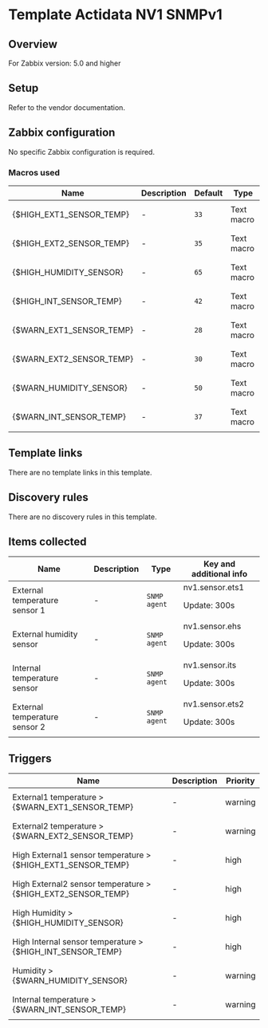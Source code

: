 # Template Actidata NV1 SNMPv1

## Overview

For Zabbix version: 5.0 and higher

## Setup

Refer to the vendor documentation.

## Zabbix configuration

No specific Zabbix configuration is required.

### Macros used

|Name|Description|Default|Type|
|----|-----------|-------|----|
|{$HIGH_EXT1_SENSOR_TEMP}|<p>-</p>|`33`|Text macro|
|{$HIGH_EXT2_SENSOR_TEMP}|<p>-</p>|`35`|Text macro|
|{$HIGH_HUMIDITY_SENSOR}|<p>-</p>|`65`|Text macro|
|{$HIGH_INT_SENSOR_TEMP}|<p>-</p>|`42`|Text macro|
|{$WARN_EXT1_SENSOR_TEMP}|<p>-</p>|`28`|Text macro|
|{$WARN_EXT2_SENSOR_TEMP}|<p>-</p>|`30`|Text macro|
|{$WARN_HUMIDITY_SENSOR}|<p>-</p>|`50`|Text macro|
|{$WARN_INT_SENSOR_TEMP}|<p>-</p>|`37`|Text macro|
## Template links

There are no template links in this template.

## Discovery rules

There are no discovery rules in this template.

## Items collected

|Name|Description|Type|Key and additional info|
|----|-----------|----|----|
|External temperature sensor 1|<p>-</p>|`SNMP agent`|nv1.sensor.ets1<p>Update: 300s</p>|
|External humidity sensor|<p>-</p>|`SNMP agent`|nv1.sensor.ehs<p>Update: 300s</p>|
|Internal temperature sensor|<p>-</p>|`SNMP agent`|nv1.sensor.its<p>Update: 300s</p>|
|External temperature sensor 2|<p>-</p>|`SNMP agent`|nv1.sensor.ets2<p>Update: 300s</p>|
## Triggers

|Name|Description|Priority|
|----|-----------|----|
|External1 temperature > {$WARN_EXT1_SENSOR_TEMP}|<p>-</p>|warning|
|External2 temperature > {$WARN_EXT2_SENSOR_TEMP}|<p>-</p>|warning|
|High External1 sensor temperature > {$HIGH_EXT1_SENSOR_TEMP}|<p>-</p>|high|
|High External2 sensor temperature > {$HIGH_EXT2_SENSOR_TEMP}|<p>-</p>|high|
|High Humidity > {$HIGH_HUMIDITY_SENSOR}|<p>-</p>|high|
|High Internal sensor temperature > {$HIGH_INT_SENSOR_TEMP}|<p>-</p>|high|
|Humidity > {$WARN_HUMIDITY_SENSOR}|<p>-</p>|warning|
|Internal temperature > {$WARN_INT_SENSOR_TEMP}|<p>-</p>|warning|
